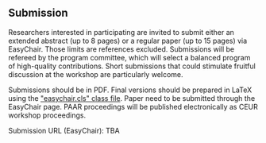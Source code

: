 ## Submission

 Researchers interested in participating are invited to submit either an extended abstract (up to 8 pages) or a regular paper (up to 15 pages) via EasyChair. Those limits are references excluded. Submissions will be refereed by the program committee, which will select a balanced program of high-quality contributions. Short submissions that could stimulate fruitful discussion at the workshop are particularly welcome.

Submissions should be in PDF. Final versions should be prepared in LaTeX using the ["easychair.cls" class file](https://easychair.org/publications/for_authors). Paper need to be submitted through the EasyChair page. PAAR proceedings will be published electronically as CEUR workshop proceedings. 

Submission URL (EasyChair): TBA
